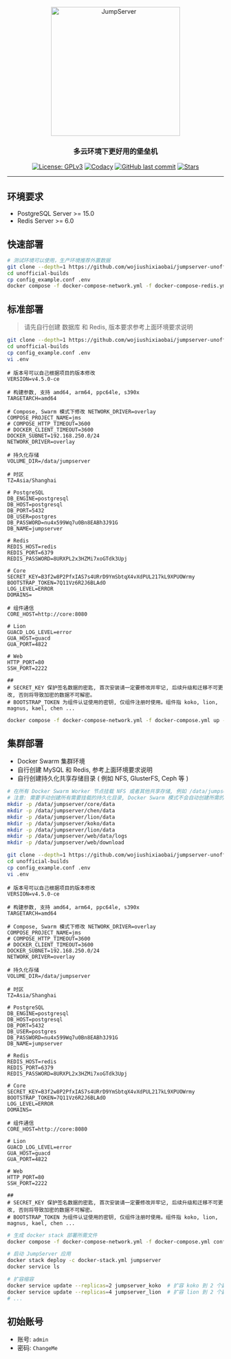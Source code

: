 <p align="center">
  <a href="https://jumpserver.org"><img src="https://download.jumpserver.org/images/jumpserver-logo.svg" alt="JumpServer" width="300" /></a>
</p>
<h3 align="center">多云环境下更好用的堡垒机</h3>

<p align="center">
  <a href="https://www.gnu.org/licenses/gpl-3.0.html"><img src="https://img.shields.io/github/license/jumpserver/Dockerfile" alt="License: GPLv3"></a>
  <a href="https://hub.docker.com/u/jumpserver"><img src="https://img.shields.io/docker/pulls/jumpserver/jms_all.svg" alt="Codacy"></a>
  <a href="https://github.com/jumpserver/Dockerfile/commits"><img alt="GitHub last commit" src="https://img.shields.io/github/last-commit/jumpserver/Dockerfile.svg" /></a>
  <a href="https://github.com/jumpserver/Dockerfile"><img src="https://img.shields.io/github/stars/jumpserver/Dockerfile?color=%231890FF&style=flat-square" alt="Stars"></a>
</p>

--------------------------

## 环境要求
- PostgreSQL Server >= 15.0
- Redis Server >= 6.0

## 快速部署
```sh
# 测试环境可以使用，生产环境推荐外置数据
git clone --depth=1 https://github.com/wojiushixiaobai/jumpserver-unofficial-builds.git
cd unofficial-builds
cp config_example.conf .env
docker compose -f docker-compose-network.yml -f docker-compose-redis.yml -f docker-compose-postgres.yml -f docker-compose.yml up -d
```

## 标准部署

> 请先自行创建 数据库 和 Redis, 版本要求参考上面环境要求说明

```sh
git clone --depth=1 https://github.com/wojiushixiaobai/jumpserver-unofficial-builds.git
cd unofficial-builds
cp config_example.conf .env
vi .env
```
```vim
# 版本号可以自己根据项目的版本修改
VERSION=v4.5.0-ce

# 构建参数, 支持 amd64, arm64, ppc64le, s390x
TARGETARCH=amd64

# Compose, Swarm 模式下修改 NETWORK_DRIVER=overlay
COMPOSE_PROJECT_NAME=jms
# COMPOSE_HTTP_TIMEOUT=3600
# DOCKER_CLIENT_TIMEOUT=3600
DOCKER_SUBNET=192.168.250.0/24
NETWORK_DRIVER=overlay

# 持久化存储
VOLUME_DIR=/data/jumpserver

# 时区
TZ=Asia/Shanghai

# PostgreSQL
DB_ENGINE=postgresql
DB_HOST=postgresql
DB_PORT=5432
DB_USER=postgres
DB_PASSWORD=nu4x599Wq7u0Bn8EABh3J91G
DB_NAME=jumpserver

# Redis
REDIS_HOST=redis
REDIS_PORT=6379
REDIS_PASSWORD=8URXPL2x3HZMi7xoGTdk3Upj

# Core
SECRET_KEY=B3f2w8P2PfxIAS7s4URrD9YmSbtqX4vXdPUL217kL9XPUOWrmy
BOOTSTRAP_TOKEN=7Q11Vz6R2J6BLAdO
LOG_LEVEL=ERROR
DOMAINS=

# 组件通信
CORE_HOST=http://core:8080

# Lion
GUACD_LOG_LEVEL=error
GUA_HOST=guacd
GUA_PORT=4822

# Web
HTTP_PORT=80
SSH_PORT=2222

##
# SECRET_KEY 保护签名数据的密匙, 首次安装请一定要修改并牢记, 后续升级和迁移不可更改, 否则将导致加密的数据不可解密。
# BOOTSTRAP_TOKEN 为组件认证使用的密钥, 仅组件注册时使用。组件指 koko, lion, magnus, kael, chen ...
```
```sh
docker compose -f docker-compose-network.yml -f docker-compose.yml up -d
```

## 集群部署

- Docker Swarm 集群环境
- 自行创建 MySQL 和 Redis, 参考上面环境要求说明
- 自行创建持久化共享存储目录 ( 例如 NFS, GlusterFS, Ceph 等 )

```sh
# 在所有 Docker Swarm Worker 节点挂载 NFS 或者其他共享存储, 例如 /data/jumpserver
# 注意: 需要手动创建所有需要挂载的持久化目录, Docker Swarm 模式不会自动创建所需的目录
mkdir -p /data/jumpserver/core/data
mkdir -p /data/jumpserver/chen/data
mkdir -p /data/jumpserver/lion/data
mkdir -p /data/jumpserver/koko/data
mkdir -p /data/jumpserver/lion/data
mkdir -p /data/jumpserver/web/data/logs
mkdir -p /data/jumpserver/web/download
```
```sh
git clone --depth=1 https://github.com/wojiushixiaobai/jumpserver-unofficial-builds.git
cd unofficial-builds
cp config_example.conf .env
vi .env
```
```vim
# 版本号可以自己根据项目的版本修改
VERSION=v4.5.0-ce

# 构建参数, 支持 amd64, arm64, ppc64le, s390x
TARGETARCH=amd64

# Compose, Swarm 模式下修改 NETWORK_DRIVER=overlay
COMPOSE_PROJECT_NAME=jms
# COMPOSE_HTTP_TIMEOUT=3600
# DOCKER_CLIENT_TIMEOUT=3600
DOCKER_SUBNET=192.168.250.0/24
NETWORK_DRIVER=overlay

# 持久化存储
VOLUME_DIR=/data/jumpserver

# 时区
TZ=Asia/Shanghai

# PostgreSQL
DB_ENGINE=postgresql
DB_HOST=postgresql
DB_PORT=5432
DB_USER=postgres
DB_PASSWORD=nu4x599Wq7u0Bn8EABh3J91G
DB_NAME=jumpserver

# Redis
REDIS_HOST=redis
REDIS_PORT=6379
REDIS_PASSWORD=8URXPL2x3HZMi7xoGTdk3Upj

# Core
SECRET_KEY=B3f2w8P2PfxIAS7s4URrD9YmSbtqX4vXdPUL217kL9XPUOWrmy
BOOTSTRAP_TOKEN=7Q11Vz6R2J6BLAdO
LOG_LEVEL=ERROR
DOMAINS=

# 组件通信
CORE_HOST=http://core:8080

# Lion
GUACD_LOG_LEVEL=error
GUA_HOST=guacd
GUA_PORT=4822

# Web
HTTP_PORT=80
SSH_PORT=2222

##
# SECRET_KEY 保护签名数据的密匙, 首次安装请一定要修改并牢记, 后续升级和迁移不可更改, 否则将导致加密的数据不可解密。
# BOOTSTRAP_TOKEN 为组件认证使用的密钥, 仅组件注册时使用。组件指 koko, lion, magnus, kael, chen ...
```
```sh
# 生成 docker stack 部署所需文件
docker compose -f docker-compose-network.yml -f docker-compose.yml config | sed '/published:/ s/"//g' | sed "/name:/d" > docker-stack.yml
```
```sh
# 启动 JumpServer 应用
docker stack deploy -c docker-stack.yml jumpserver
docker service ls
```
```sh
# 扩容缩容
docker service update --replicas=2 jumpserver_koko  # 扩容 koko 到 2 个副本
docker service update --replicas=4 jumpserver_lion  # 扩容 lion 到 2 个副本
# ...
```

## 初始账号

- 账号: `admin`
- 密码: `ChangeMe`